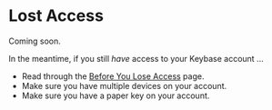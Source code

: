 # Lost Access

Coming soon.

In the meantime, if you still *have* access to your Keybase account ...

* Read through the [Before You Lose Access](before.md) page.
* Make sure you have multiple devices on your account.
* Make sure you have a paper key on your account.
